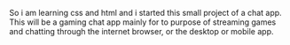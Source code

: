 So i am learning css and html and i started this small project of a chat app. This will be a gaming chat app mainly for to purpose of streaming games and chatting through the internet browser, or the desktop or mobile app.
